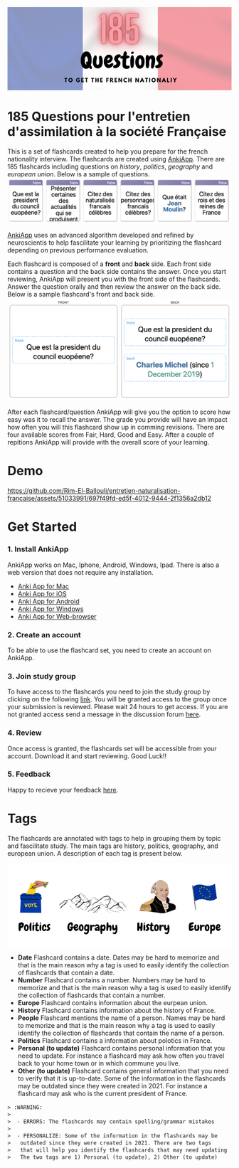 
![intro-image](https://github.com/Rim-El-Ballouli/entretien-naturalisation-francaise/blob/main/imgs/intro.png)

# 185 Questions pour l'entretien d'assimilation à la société Française

This is a set of flashcards created to help you prepare for the french nationality interview. The flashcards are created using [AnkiApp](https://www.ankiapp.com).  There are 185 flashcards including questions on *history*, *politics*, *geography* and *european union*. Below is a sample of questions.
![](https://github.com/Rim-El-Ballouli/entretien-naturalisation-francaise/blob/main/imgs/flashcards.png)

[AnkiApp](https://www.ankiapp.com) uses an advanced algorithm developed and refined by neuroscientis to help fascilitate your learning by prioritizing the flashcard depending on previous performance evaluation.

Each flashcard is composed of a **front** and **back** side. Each front side contains a question and the back side contains the answer. Once you start reviewing, AnkiApp will present you with the front side of the flashcards. Answer the question orally and then review the answer on the back side. Below is a sample flashcard's front and back side.
![](https://github.com/Rim-El-Ballouli/entretien-naturalisation-francaise/blob/main/imgs/front-back.png)

After each flashcard/question AnkiApp will give you the option to score how easy was it to recall the answer. The grade you provide will have an impact how often you will this flashcard show up in comming revisions. There are four available scores from Fair, Hard, Good and Easy. After a couple of repitions AnkiApp will provide with the overall score of your learning. 

# Demo

https://github.com/Rim-El-Ballouli/entretien-naturalisation-francaise/assets/51033991/697f49fd-ed5f-4012-9444-2f1356a2db12


# Get Started

### 1. Install AnkiApp
AnkiApp works on Mac, Iphone, Android, Windows, Ipad. There is also a web version that does not require any installation. 

-   [Anki App  for Mac](https://itunes.apple.com/us/app/ankiapp/id689185915?mt=8&uo=4&at=11lb5n&ct=footer)
-   [Anki App  for iOS](https://itunes.apple.com/us/app/ankiapp/id689185915?mt=8&uo=4&at=11lb5n&ct=website-footer-ios)
-   [Anki App  for Android](https://play.google.com/store/apps/details?id=com.ankiapp.client)
-   [Anki App  for Windows](https://www.ankiapp.com/static/AnkiApp-Windows.zip)
-  [Anki App  for Web-browser](https://web.ankiapp.com)

### 2. Create an account 
To be able to use the flashcard set, you need to create an account on AnkiApp.

### 3. Join study group
To have access to the flashcards you need to join the study group by clicking on the following [link](https://ankiapp.com/g/2xXr4S5q6fpTGJCB). You will be granted access to the group once your submission is reviewed. Please wait 24 hours to get access. If you are not granted access send a message in the discussion forum [here](https://github.com/Rim-El-Ballouli/entretien-naturalisation-francaise/discussions).

### 4. Review
Once access is granted, the flashcards set will be accessible from your account. Download it and start reviewing. Good Luck!!  

### 5. Feedback
Happy to recieve your feedback [here](https://github.com/Rim-El-Ballouli/entretien-naturalisation-francaise/discussions).


# Tags
The flashcards are annotated with tags to help in grouping them by topic and fascilitate study. The main tags are history, politics, geography, and european union. A description of each tag is present below.

![tage image](https://github.com/Rim-El-Ballouli/entretien-naturalisation-francaise/blob/main/imgs/tags.png)

- **Date** Flashcard contains a date. Dates may be hard to memorize and that is the main reason why a tag is used to easily identify the collection of flashcards that contain a date. 
- **Number** Flashcard contains a number. Numbers may be hard to memorize and that is the main reason why a tag is used to easily identify the collection of flashcards that contain a number. 
- **Europe** Flashcard contains information about the eurpean union. 
- **History** Flashcard contains information about the history of France. 
- **People** Flashcard mentions the name of a person.  Names may be hard to memorize and that is the main reason why a tag is used to easily identify the collection of flashcards that contain the name of a person. 
- **Politics** Flashcard contains a information about polotics in France. 
- **Personal (to update)** Flashcard contains personal information that you need to update. For instance a flashcard may ask how often you travel back to your home town or in which commune you live.
- **Other (to update)** Flashcard contains general information that you need to verify that it is up-to-date. Some of the information in the flashcards may be
outdated since they were created in 2021. For instance a flashcard may ask who is the current president of France. 
```
> :WARNING: 
> 
>  - ERRORS: The flashcards may contain spelling/grammar mistakes
>  
>  - PERSONALIZE: Some of the information in the flashcards may be
>   outdated since they were created in 2021. There are two tags
>   that will help you identify the flashcards that may need updating
>   The two tags are 1) Personal (to update), 2) Other (to update)
```


